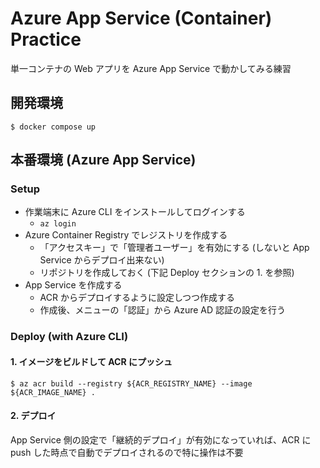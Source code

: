 # Azure App Service (Container) Practice
単一コンテナの Web アプリを Azure App Service で動かしてみる練習

## 開発環境
```
$ docker compose up
```

## 本番環境 (Azure App Service)
### Setup
- 作業端末に Azure CLI をインストールしてログインする
  - `az login`
- Azure Container Registry でレジストリを作成する
  - 「アクセスキー」で「管理者ユーザー」を有効にする (しないと App Service からデプロイ出来ない)
  - リポジトリを作成しておく (下記 Deploy セクションの 1. を参照)
- App Service を作成する
  - ACR からデプロイするように設定しつつ作成する
  - 作成後、メニューの「認証」から Azure AD 認証の設定を行う

### Deploy (with Azure CLI)
#### 1. イメージをビルドして ACR にプッシュ
``` console
$ az acr build --registry ${ACR_REGISTRY_NAME} --image ${ACR_IMAGE_NAME} .
```

#### 2. デプロイ
App Service 側の設定で「継続的デプロイ」が有効になっていれば、ACR に push した時点で自動でデプロイされるので特に操作は不要